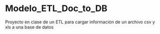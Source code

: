 # Modelo_ETL_Doc_to_DB
Proyecto en clase de un ETL para cargar información de un archivo csv y xls a una base de datos
